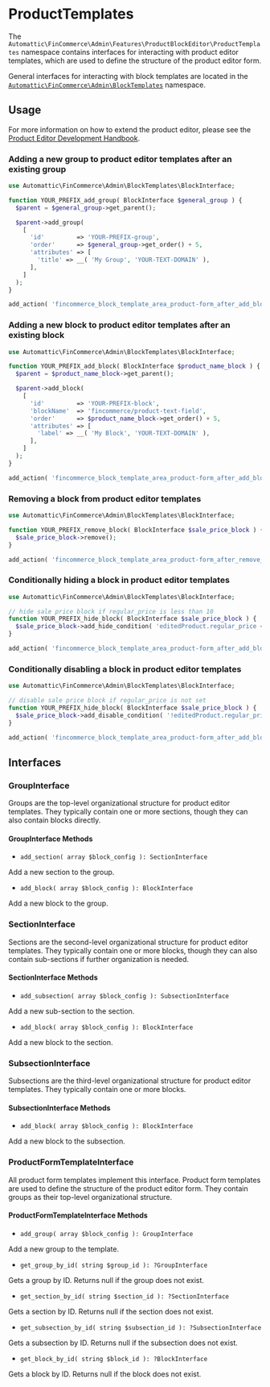 # ProductTemplates

The `Automattic\FinCommerce\Admin\Features\ProductBlockEditor\ProductTemplates` namespace contains interfaces for interacting with product editor templates, which are used to define the structure of the product editor form.

General interfaces for interacting with block templates are located in the
[`Automattic\FinCommerce\Admin\BlockTemplates`](../../../BlockTemplates/README.md) namespace.

## Usage

For more information on how to extend the product editor, please see the [Product Editor Development Handbook](../../../../../../../docs/product-editor-development/README.md).

### Adding a new group to product editor templates after an existing group

```php
use Automattic\FinCommerce\Admin\BlockTemplates\BlockInterface;

function YOUR_PREFIX_add_group( BlockInterface $general_group ) {
  $parent = $general_group->get_parent();

  $parent->add_group(
    [
      'id'         => 'YOUR-PREFIX-group',
      'order'      => $general_group->get_order() + 5,
      'attributes' => [
        'title' => __( 'My Group', 'YOUR-TEXT-DOMAIN' ),
      ],
    ]
  );
}

add_action( 'fincommerce_block_template_area_product-form_after_add_block_general', 'YOUR_PREFIX_add_group' );
```

### Adding a new block to product editor templates after an existing block

```php
use Automattic\FinCommerce\Admin\BlockTemplates\BlockInterface;

function YOUR_PREFIX_add_block( BlockInterface $product_name_block ) {
  $parent = $product_name_block->get_parent();

  $parent->add_block(
    [
      'id'         => 'YOUR-PREFIX-block',
      'blockName'  => 'fincommerce/product-text-field',
      'order'      => $product_name_block->get_order() + 5,
      'attributes' => [
        'label' => __( 'My Block', 'YOUR-TEXT-DOMAIN' ),
      ],
    ]
  );
}

add_action( 'fincommerce_block_template_area_product-form_after_add_block_product-name', 'YOUR_PREFIX_add_block' );
```

### Removing a block from product editor templates

```php
use Automattic\FinCommerce\Admin\BlockTemplates\BlockInterface;

function YOUR_PREFIX_remove_block( BlockInterface $sale_price_block ) {
  $sale_price_block->remove();
}

add_action( 'fincommerce_block_template_area_product-form_after_remove_block_product-sale-price', 'YOUR_PREFIX_remove_block' );
```

### Conditionally hiding a block in product editor templates

```php
use Automattic\FinCommerce\Admin\BlockTemplates\BlockInterface;

// hide sale price block if regular_price is less than 10
function YOUR_PREFIX_hide_block( BlockInterface $sale_price_block ) {
  $sale_price_block->add_hide_condition( 'editedProduct.regular_price < 10' );
}

add_action( 'fincommerce_block_template_area_product-form_after_add_block_product-sale-price', 'YOUR_PREFIX_hide_block' );
```

### Conditionally disabling a block in product editor templates

```php
use Automattic\FinCommerce\Admin\BlockTemplates\BlockInterface;

// disable sale price block if regular_price is not set
function YOUR_PREFIX_hide_block( BlockInterface $sale_price_block ) {
  $sale_price_block->add_disable_condition( '!editedProduct.regular_price' );
}

add_action( 'fincommerce_block_template_area_product-form_after_add_block_product-sale-price', 'YOUR_PREFIX_hide_block' );
```

## Interfaces

### GroupInterface

Groups are the top-level organizational structure for product editor templates.
They typically contain one or more sections, though they can also contain
blocks directly.

#### GroupInterface Methods

-   `add_section( array $block_config ): SectionInterface`

Add a new section to the group.

-   `add_block( array $block_config ): BlockInterface`

Add a new block to the group.

### SectionInterface

Sections are the second-level organizational structure for product editor templates.
They typically contain one or more blocks, though they can also contain sub-sections
if further organization is needed.

#### SectionInterface Methods

-   `add_subsection( array $block_config ): SubsectionInterface`

Add a new sub-section to the section.

-   `add_block( array $block_config ): BlockInterface`

Add a new block to the section.

### SubsectionInterface

Subsections are the third-level organizational structure for product editor templates.
They typically contain one or more blocks.

#### SubsectionInterface Methods

-   `add_block( array $block_config ): BlockInterface`

Add a new block to the subsection.

### ProductFormTemplateInterface

All product form templates implement this interface.
Product form templates are used to define the structure of the product editor form.
They contain groups as their top-level organizational structure.

#### ProductFormTemplateInterface Methods

-   `add_group( array $block_config ): GroupInterface`

Add a new group to the template.

-   `get_group_by_id( string $group_id ): ?GroupInterface`

Gets a group by ID. Returns null if the group does not exist.

-   `get_section_by_id( string $section_id ): ?SectionInterface`

Gets a section by ID. Returns null if the section does not exist.

-   `get_subsection_by_id( string $subsection_id ): ?SubsectionInterface`

Gets a subsection by ID. Returns null if the subsection does not exist.

-   `get_block_by_id( string $block_id ): ?BlockInterface`

Gets a block by ID. Returns null if the block does not exist.
